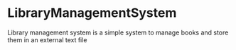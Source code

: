 # LibraryManagementSystem
Library management system is a simple system to manage books and store them in an external text file
